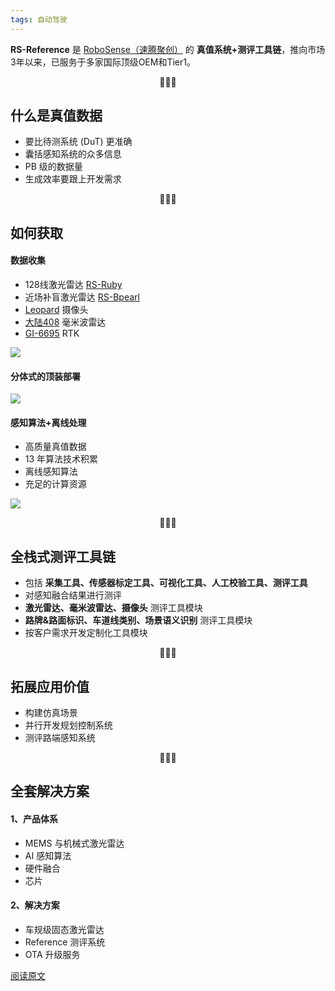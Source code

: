 ```yaml
---
tags: 自动驾驶
---
```


**RS-Reference** 是 <u>RoboSense（速腾聚创）</u> 的 **真值系统+测评工具链**，推向市场3年以来，已服务于多家国际顶级OEM和Tier1。

<center>💮💮💮</center>

## 什么是真值数据

* 要比待测系统 (DuT) 更准确
* 囊括感知系统的众多信息
* PB 级的数据量
* 生成效率要跟上开发需求

<center>💮💮💮</center>

## 如何获取

#### 数据收集

* 128线激光雷达 <u>RS-Ruby</u>
* 近场补盲激光雷达 <u>RS-Bpearl</u>
* <u>Leopard</u> 摄像头
* <u>大陆408</u> 毫米波雷达
* <u>GI-6695</u> RTK

![](http://8.134.51.249/DailyRead/assets/images/0208-1.png)



#### 分体式的顶装部署

![](http://8.134.51.249/DailyRead/assets/images/0208-2.png)





#### 感知算法+离线处理

* 高质量真值数据
* 13 年算法技术积累
* 离线感知算法
* 充足的计算资源

![](http://8.134.51.249/DailyRead/assets/images/0208-3.png)



<center>💮💮💮</center>

## 全栈式测评工具链

* 包括 **采集工具、传感器标定工具、可视化工具、人工校验工具、测评工具**
* 对感知融合结果进行测评
* **激光雷达、毫米波雷达、摄像头** 测评工具模块
* **路牌&路面标识、车道线类别、场景语义识别** 测评工具模块
* 按客户需求开发定制化工具模块

<center>💮💮💮</center>

## 拓展应用价值

* 构建仿真场景
* 并行开发规划控制系统
* 测评路端感知系统

<center>💮💮💮</center>

## 全套解决方案

#### 1、产品体系

* MEMS 与机械式激光雷达
* AI 感知算法
* 硬件融合
* 芯片

#### 2、解决方案

* 车规级固态激光雷达
* Reference 测评系统
* OTA 升级服务



[阅读原文](https://mp.weixin.qq.com/s/2CJO6tatIPcIObxU4MCdgg)